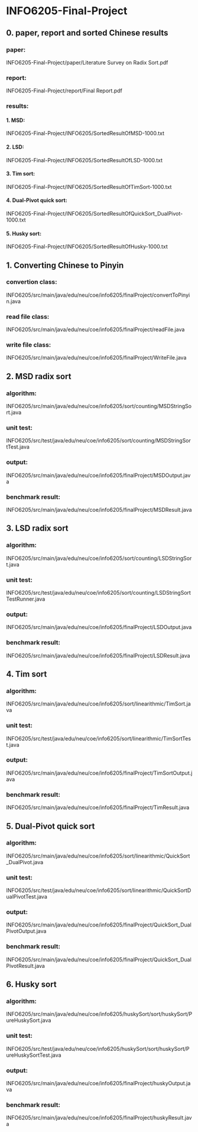 # INFO6205-Final-Project
## 0. paper, report and sorted Chinese results
### paper:
INFO6205-Final-Project/paper/Literature Survey on Radix Sort.pdf
### report:
INFO6205-Final-Project/report/Final Report.pdf
### results:
#### 1. MSD:
INFO6205-Final-Project/INFO6205/SortedResultOfMSD-1000.txt
#### 2. LSD:
INFO6205-Final-Project/INFO6205/SortedResultOfLSD-1000.txt
#### 3. Tim sort:
INFO6205-Final-Project/INFO6205/SortedResultOfTimSort-1000.txt
#### 4. Dual-Pivot quick sort:
INFO6205-Final-Project/INFO6205/SortedResultOfQuickSort_DualPivot-1000.txt
#### 5. Husky sort:
INFO6205-Final-Project/INFO6205/SortedResultOfHusky-1000.txt
## 1. Converting Chinese to Pinyin
### convertion class:
INFO6205/src/main/java/edu/neu/coe/info6205/finalProject/convertToPinyin.java
### read file class:
INFO6205/src/main/java/edu/neu/coe/info6205/finalProject/readFile.java
### write file class:
INFO6205/src/main/java/edu/neu/coe/info6205/finalProject/WriteFile.java
## 2. MSD radix sort
### algorithm:
INFO6205/src/main/java/edu/neu/coe/info6205/sort/counting/MSDStringSort.java
### unit test:
INFO6205/src/test/java/edu/neu/coe/info6205/sort/counting/MSDStringSortTest.java
### output:
INFO6205/src/main/java/edu/neu/coe/info6205/finalProject/MSDOutput.java
### benchmark result:
INFO6205/src/main/java/edu/neu/coe/info6205/finalProject/MSDResult.java
## 3. LSD radix sort
### algorithm:
INFO6205/src/main/java/edu/neu/coe/info6205/sort/counting/LSDStringSort.java
### unit test:
INFO6205/src/test/java/edu/neu/coe/info6205/sort/counting/LSDStringSortTestRunner.java
### output:
INFO6205/src/main/java/edu/neu/coe/info6205/finalProject/LSDOutput.java
### benchmark result:
INFO6205/src/main/java/edu/neu/coe/info6205/finalProject/LSDResult.java
## 4. Tim sort
### algorithm:
INFO6205/src/main/java/edu/neu/coe/info6205/sort/linearithmic/TimSort.java
### unit test:
INFO6205/src/test/java/edu/neu/coe/info6205/sort/linearithmic/TimSortTest.java
### output:
INFO6205/src/main/java/edu/neu/coe/info6205/finalProject/TimSortOutput.java
### benchmark result:
INFO6205/src/main/java/edu/neu/coe/info6205/finalProject/TimResult.java
## 5. Dual-Pivot quick sort
### algorithm:
INFO6205/src/main/java/edu/neu/coe/info6205/sort/linearithmic/QuickSort_DualPivot.java
### unit test:
INFO6205/src/test/java/edu/neu/coe/info6205/sort/linearithmic/QuickSortDualPivotTest.java
### output:
INFO6205/src/main/java/edu/neu/coe/info6205/finalProject/QuickSort_DualPivotOutput.java
### benchmark result:
INFO6205/src/main/java/edu/neu/coe/info6205/finalProject/QuickSort_DualPivotResult.java
## 6. Husky sort
### algorithm:
INFO6205/src/main/java/edu/neu/coe/info6205/huskySort/sort/huskySort/PureHuskySort.java
### unit test:
INFO6205/src/test/java/edu/neu/coe/info6205/huskySort/sort/huskySort/PureHuskySortTest.java
### output:
INFO6205/src/main/java/edu/neu/coe/info6205/finalProject/huskyOutput.java
### benchmark result:
INFO6205/src/main/java/edu/neu/coe/info6205/finalProject/huskyResult.java
